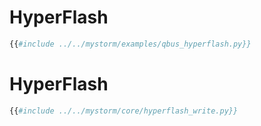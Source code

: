 # HyperFlash

```python
{{#include ../../mystorm/examples/qbus_hyperflash.py}}
```
# HyperFlash

```python
{{#include ../../mystorm/core/hyperflash_write.py}}
```